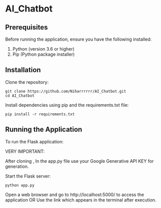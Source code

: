 # AI_Chatbot

## Prerequisites

Before running the application, ensure you have the following installed:

1) Python (version 3.6 or higher)
2) Pip (Python package installer)

## Installation

Clone the repository:
```
git clone https://github.com/Niharrrrrr/AI_Chatbot.git
cd AI_Chatbot
```

Install dependencies using pip and the requirements.txt file:
```
pip install -r requirements.txt
```
## Running the Application

To run the Flask application:

VERY IMPORTANT:

After cloning , In the app.py file use your Google Generative API KEY for generation.


Start the Flask server:

```
python app.py
```

Open a web browser and go to http://localhost:5000/ to access the application OR Use the link which appears in the terminal after execution.

